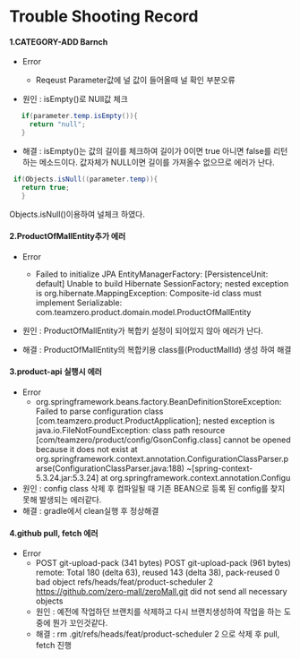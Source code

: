 # Trouble Shooting Record

#### 1.CATEGORY-ADD Barnch
- Error
  - Reqeust Parameter값에 널 값이 들어올때 널 확인 부분오류

- 원인 : isEmpty()로 NUll값 체크
 ```java
    if(parameter.temp.isEmpty()){
      return "null";
    }
 ```
- 해결 : isEmpty()는 값의 길이를 체크하여 길이가 0이면 true 아니면 false를 리턴하는 메소드이다.
값자체가 NULL이면 길이를 가져올수 없으므로 에러가 난다. 
 ```java
  if(Objects.isNull((parameter.temp)){
    return true;
    }
 ```
Objects.isNull()이용하여 널체크 하였다.

#### 2.ProductOfMallEntity추가 에러
- Error
  - Failed to initialize JPA EntityManagerFactory: [PersistenceUnit: default] Unable to build Hibernate SessionFactory; nested exception is org.hibernate.MappingException: Composite-id class must implement Serializable: com.teamzero.product.domain.model.ProductOfMallEntity

- 원인 : ProductOfMallEntity가 복합키 설정이 되어있지 않아 에러가 난다.

- 해결 : ProductOfMallEntity의 복합키용 class를(ProductMallId) 생성 하여 해결

#### 3.product-api 실행시 에러
- Error
  - org.springframework.beans.factory.BeanDefinitionStoreException: Failed to parse configuration class [com.teamzero.product.ProductApplication]; nested exception is java.io.FileNotFoundException: class path resource [com/teamzero/product/config/GsonConfig.class] cannot be opened because it does not exist
    at org.springframework.context.annotation.ConfigurationClassParser.parse(ConfigurationClassParser.java:188) ~[spring-context-5.3.24.jar:5.3.24]
    at org.springframework.context.annotation.Configu
- 원인 : config class 삭제 후 컴파일될 때 기존 BEAN으로 등록 된 config를 찾지 못해 발생되는 에러같다.
- 해결 : gradle에서 clean실행 후 정상해결

#### 4.github pull, fetch 에러
- Error
  - POST git-upload-pack (341 bytes) POST git-upload-pack (961 bytes) remote: Total 180 (delta 63), reused 143 (delta 38), pack-reused 0 bad object refs/heads/feat/product-scheduler 2 https://github.com/zero-mall/zeroMall.git did not send all necessary objects
  - 원인 : 예전에 작업하던 브랜치를 삭제하고 다시 브랜치생성하여 작업을 하는 도중에 뭔가 꼬인것같다.
  - 해결 : rm .git/refs/heads/feat/product-scheduler 2 으로 삭제 후 pull, fetch 진행
